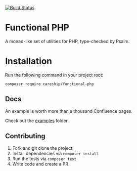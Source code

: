 [![Build Status](https://travis-ci.com/CareshipIT/functional-php.svg?branch=master)](https://travis-ci.com/CareshipIT/functional-php)

# Functional PHP
A monad-like set of utilities for PHP, type-checked by Psalm.

# Installation
Run the following command in your project root:

`composer require careship/functional-php`

## Docs
An example is worth more than a thousand Confluence pages.

Check out the [examples](examples) folder.

## Contributing
1. Fork and git clone the project
2. Install dependencies via `composer install`
3. Run the tests via `composer test`
4. Write code and create a PR
